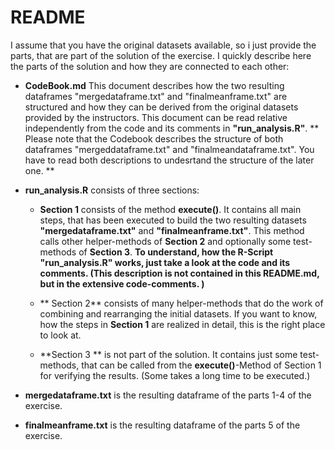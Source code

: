 # README
I assume that you have the original datasets available, so i just provide the parts, that are part of the solution
 of the exercise. I quickly describe here the parts of the solution and how they are connected to each other:

* **CodeBook.md** This document describes how the two resulting dataframes "mergedataframe.txt" and 
"finalmeanframe.txt" are structured and how they can be derived from the original datasets provided by the 
instructors. This document can be read relative independently from the code and its comments in 
**"run_analysis.R"**. ** Please note that the Codebook describes the structure of both dataframes 
"mergeddataframe.txt" and "finalmeandataframe.txt". You have to read both descriptions to undesrtand 
the structure of the later one. **

* **run_analysis.R** consists of three sections:
	* **Section 1** consists of the method **execute()**. It contains all main steps, that has been 
	executed to build the two resulting datasets **"mergedataframe.txt"** and **"finalmeanframe.txt"**.
    This method calls other helper-methods of **Section 2** and optionally some test-methods of **Section 3**. 
    **To understand, how the R-Script "run_analysis.R" works, just take a look at the code and its comments. 
    (This description is not contained in this README.md, but in the extensive code-comments. )** 
    
    * ** Section 2** consists of many helper-methods that do the work of combining and rearranging the initial datasets.
    If you want to know, how the steps in **Section 1** are realized in detail, this is the right place to look at.
    * **Section 3 ** is not part of the solution. It contains just some test-methods, that can be called from the 
	**execute()**-Method of Section 1 for verifying the results. (Some takes a long time to be executed.) 
    
* **mergedataframe.txt** is the resulting dataframe of the parts 1-4 of the exercise.
* **finalmeanframe.txt** is the resulting dataframe of the parts 5 of the exercise.


